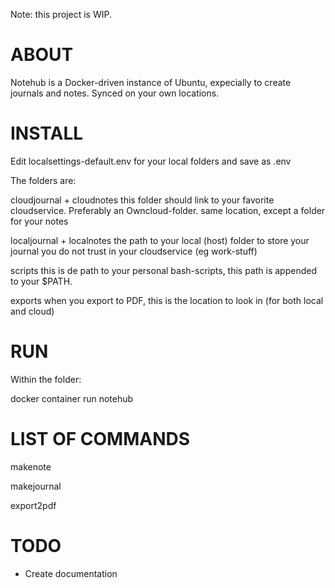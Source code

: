 Note: this project is WIP. 

# ABOUT #
Notehub is a Docker-driven instance of Ubuntu, expecially to create journals and notes. Synced on your own locations. 


# INSTALL #

Edit localsettings-default.env for your local folders and save as .env

The folders are:

cloudjournal + cloudnotes
this folder should link to your favorite cloudservice. Preferably an Owncloud-folder.
same location, except a folder for your notes

localjournal + localnotes
the path to your local (host) folder to store your journal you do not trust in your cloudservice (eg work-stuff)

scripts
this is de path to your personal bash-scripts, this path is appended to your $PATH. 

exports
when you export to PDF, this is the location to look in (for both local and cloud)


# RUN #

Within the folder: 

docker container run notehub

# LIST OF COMMANDS #

makenote

makejournal

export2pdf 


# TODO #

- Create documentation 